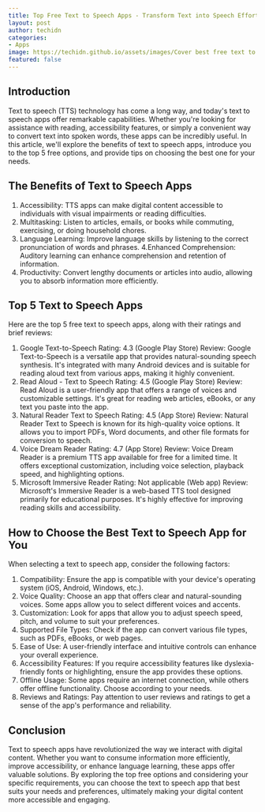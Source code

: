 ```yaml
---
title: Top Free Text to Speech Apps - Transform Text into Speech Effortlessly
layout: post
author: techidn
categories: 
- Apps
image: https://techidn.github.io/assets/images/Cover best free text to speech apps.jpg
featured: false
---
```


## Introduction

Text to speech (TTS) technology has come a long way, and today's text to speech apps offer remarkable capabilities. Whether you're looking for assistance with reading, accessibility features, or simply a convenient way to convert text into spoken words, these apps can be incredibly useful. In this article, we'll explore the benefits of text to speech apps, introduce you to the top 5 free options, and provide tips on choosing the best one for your needs.

## The Benefits of Text to Speech Apps

1. Accessibility: TTS apps can make digital content accessible to individuals with visual impairments or reading difficulties.
2. Multitasking: Listen to articles, emails, or books while commuting, exercising, or doing household chores.
3. Language Learning: Improve language skills by listening to the correct pronunciation of words and phrases.
4.Enhanced Comprehension: Auditory learning can enhance comprehension and retention of information.
5. Productivity: Convert lengthy documents or articles into audio, allowing you to absorb information more efficiently.

## Top 5 Text to Speech Apps

Here are the top 5 free text to speech apps, along with their ratings and brief reviews:

1. Google Text-to-Speech
Rating: 4.3 (Google Play Store)
Review: Google Text-to-Speech is a versatile app that provides natural-sounding speech synthesis. It's integrated with many Android devices and is suitable for reading aloud text from various apps, making it highly convenient.
2. Read Aloud - Text to Speech
Rating: 4.5 (Google Play Store)
Review: Read Aloud is a user-friendly app that offers a range of voices and customizable settings. It's great for reading web articles, eBooks, or any text you paste into the app.
3. Natural Reader Text to Speech
Rating: 4.5 (App Store)
Review: Natural Reader Text to Speech is known for its high-quality voice options. It allows you to import PDFs, Word documents, and other file formats for conversion to speech.
4. Voice Dream Reader
Rating: 4.7 (App Store)
Review: Voice Dream Reader is a premium TTS app available for free for a limited time. It offers exceptional customization, including voice selection, playback speed, and highlighting options.
5. Microsoft Immersive Reader
Rating: Not applicable (Web app)
Review: Microsoft's Immersive Reader is a web-based TTS tool designed primarily for educational purposes. It's highly effective for improving reading skills and accessibility.

## How to Choose the Best Text to Speech App for You

When selecting a text to speech app, consider the following factors:

1. Compatibility: Ensure the app is compatible with your device's operating system (iOS, Android, Windows, etc.).
2. Voice Quality: Choose an app that offers clear and natural-sounding voices. Some apps allow you to select different voices and accents.
3. Customization: Look for apps that allow you to adjust speech speed, pitch, and volume to suit your preferences.
4. Supported File Types: Check if the app can convert various file types, such as PDFs, eBooks, or web pages.
5. Ease of Use: A user-friendly interface and intuitive controls can enhance your overall experience.
6. Accessibility Features: If you require accessibility features like dyslexia-friendly fonts or highlighting, ensure the app provides these options.
7. Offline Usage: Some apps require an internet connection, while others offer offline functionality. Choose according to your needs.
8. Reviews and Ratings: Pay attention to user reviews and ratings to get a sense of the app's performance and reliability.

## Conclusion

Text to speech apps have revolutionized the way we interact with digital content. Whether you want to consume information more efficiently, improve accessibility, or enhance language learning, these apps offer valuable solutions. By exploring the top free options and considering your specific requirements, you can choose the text to speech app that best suits your needs and preferences, ultimately making your digital content more accessible and engaging.